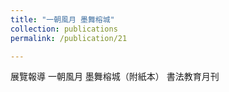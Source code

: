 ```yaml
---
title: "一朝風月 墨舞榕城"
collection: publications
permalink: /publication/21

---
```


展覽報導	一朝風月 墨舞榕城（附紙本）	書法教育月刊
